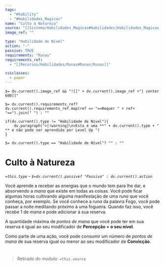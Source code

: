 ```yaml
---
tags:
  - "#hability"
  - "#Habilidades_Magicas"
name: "Culto à Natureza"
source: "[[Sistema/Habilidades_Magicas#Habilidades|Habilidades_Magicas]]"
image_ref: ""

type: "Habilidade de Nível"
action: "-"
passive: TRUE
requirements: "Runas"
requirements_ref: 
  - "[[Recursos/Habilidades/Runas#Runas|Runas]]" 

cssclasses:
  - paper
---
```

`$= dv.current().image_ref && "![[" + dv.current().image_ref +"| center 600]]"`


`$= dv.current().requirements_ref? dv.current().requirements_ref.map(ref => "==Requer " + ref+ "==").join(" ") : ""`

```dataviewjs
if(dv.current().type != "Habilidade de Nível"){
	dv.paragraph(">[!warning]\n>Esta é uma **" + dv.current().type + " ** e não pode ser aprendida por Level Up ")
}
```


`$= dv.current().type == "Habilidade de Nível"? "" : ""`
# Culto à Natureza
*`=this.type` - `$=dv.current().passive? "Passiva" : dv.current().action`*

Você aprende a receber as energias que o mundo tem para lhe dar, e absorvendo a  *mana* que existe em todas as coisas. Você pode ficar algumas horas cultivando alguma manifestação de uma *runa* que você conheça, por exemplo. Se você conhece a *runa* da palavra Fogo, você pode passar a noite meditando próximo à uma fogueira. Quando faz isso, você recebe 1 de  *mana* e pode adicionar à sua reserva. 

A quantidade máxima de *pontos de mana* que você pode ter em sua reserva é igual ao seu modificador de **Percepção + o seu nível**. 

Como parte de uma ação, você pode consumir um número de *pontos de mana* de sua reserva igual ou menor ao seu modificador de **Convicção**.



#
> Retirado do modulo: `=this.source`